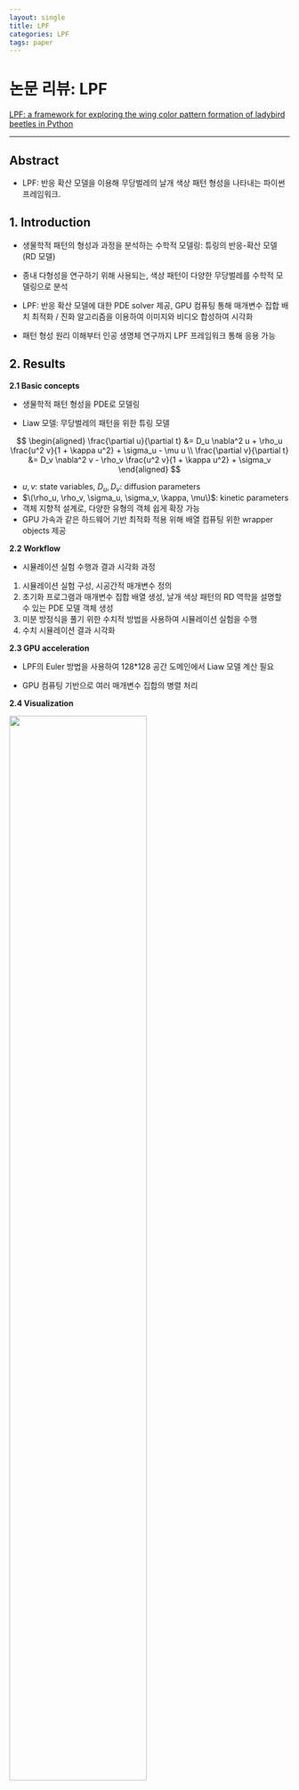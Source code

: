 ```yaml
---
layout: single
title: LPF
categories: LPF
tags: paper
---
```


# 논문 리뷰: LPF

[LPF: a framework for exploring the wing color pattern formation of ladybird beetles in Python](https://doi.org/10.1093/bioinformatics/btad430)


---
## Abstract

- LPF: 반응 확산 모델을 이용해 무당벌레의 날개 색상 패턴 형성을 나타내는 파이썬 프레임워크.  
             
## 1. Introduction    

- 생물학적 패턴의 형성과 과정을 분석하는 수학적 모델링: 튜링의 반응-확산 모델(RD 모델)  

- 종내 다형성을 연구하기 위해 사용되는, 색상 패턴이 다양한 무당벌레를 수학적 모델링으로 분석  

- LPF: 반응 확산 모델에 대한 PDE solver 제공, GPU 컴퓨팅 통해 매개변수 집합 배치 최적화 / 진화 알고리즘을 이용하여 이미지와 비디오 합성하여 시각화   

- 패턴 형성 원리 이해부터 인공 생명체 연구까지 LPF 프레임워크 통해 응용 가능  

## 2. Results

**2.1 Basic concepts**  
- 생물학적 패턴 형성을 PDE로 모델링  

- Liaw 모델: 무당벌레의 패턴을 위한 튜링 모델
  
$$
\begin{aligned}
\frac{\partial u}{\partial t} &= D_u \nabla^2 u + \rho_u \frac{u^2 v}{1 + \kappa u^2} + \sigma_u - \mu u \\
\frac{\partial v}{\partial t} &= D_v \nabla^2 v - \rho_v \frac{u^2 v}{1 + \kappa u^2} + \sigma_v
\end{aligned}
$$

-   $u, v$: state variables, $D_u, D_v$: diffusion parameters  
-   $\(\rho_u, \rho_v, \sigma_u, \sigma_v, \kappa, \mu\)$: kinetic parameters  
- 객체 지향적 설계로, 다양한 유형의 객체 쉽게 확장 가능  
- GPU 가속과 같은 하드웨어 기반 최적화 적용 위해 배열 컴퓨팅 위한 wrapper objects 제공  

**2.2 Workflow**  
- 시뮬레이션 실험 수행과 결과 시각화 과정
1. 시뮬레이션 실험 구성, 시공간적 매개변수 정의  
2. 초기화 프로그램과 매개변수 집합 배열 생성, 날개 색상 패턴의 RD 역학을 설명할 수 있는 PDE 모델 객체 생성  
3. 미분 방정식을 풀기 위한 수치적 방법을 사용하여 시뮬레이션 실험을 수행  
4. 수치 시뮬레이션 결과 시각화  

**2.3 GPU acceleration**  
- LPF의 Euler 방법을 사용하여 128*128 공간 도메인에서 Liaw 모델 계산 필요  

- GPU 컴퓨팅 기반으로 여러 매개변수 집합의 병렬 처리  

**2.4 Visualization**    
  

<img src="https://oup.silverchair-cdn.com/oup/backfile/Content_public/Journal/bioinformatics/39/7/10.1093_bioinformatics_btad430/2/m_btad430f1.jpeg?Expires=1734487159&Signature=COR1zbMHtMCxerdRQNFvQJ8J5ULvnXx2B7O3xTroSiK9MNdhDWttFJYA~jcY-KtDHYoT-GhY8zj8-Ox3jUcklXq4j~qg32AD7GjcKFLhkhy3E4DxHaIa83Uk5Tg5t6FZPzpslGWeqn9sXjsgcugqbhYvpCnh91L~ggEJeYm29T5iMcOKDJDGryVCckOl5WmkfjPNb68Fqzw87y1np9jamgY4Ez9wv4SaoToo2ei8gyZGYIsDMKwp3D1W8uoKVwTAbDXf7cElV-lykFimlfpTSvs7sq9e74Bzib7TLzB-9h7YkCS1xNqTNEI0ps0zMjCsmeNKZUeAA4ZIkGiYIxOJ1g__&Key-Pair-Id=APKAIE5G5CRDK6RD3PGA" width="70%" height="70%"/> 


- 패턴과 무당벌레 모양으로 시각화    

- 무당벌레 이미지 템플릿은 실험 생물학자가 개념적 다이어그램에서 무당벌레 표현하는 방식 반영  

**2.5 Evolutionary search**  
- PyGMO에 기반하여 초기 조건과 매개변수 생성  

- learned perceptual image patch similarity (LPIPS) 선택 가능: 합성 이미지가 대상 이미지에 얼마나 가까운지 측정하는 목적 함수 정의  

**2.6 Diploid model**  
- H.axyridis의 유전적 특징을 반영하기 위해 이배체 모델 개발  

- 교차 실험에서 교차가 없는 이배체 모델이 ‘mosaic dominance’ 현상을 더 잘 재현  

- *in silico* crossover: 개체 진화 구현. 부계 및 모계의 반수체 모델이 이배체 모델에서 교차를 거친다   

- 개체 진화 실험에서 초기 세대의 mosaic dominance와 후기 세대의 kind of genetic drift를 보여준다  

## 3. Conclusion  

- LPF는 무당벌레의 날개 색상 패턴 탐색 기능을 제공하는 프레임워크  

- 패턴을 효율적으로 탐색하기 위해 RD 시스템과 간결한 시각화에 집중   

- 종내 다형성의 수학적 모델 분석을 위한 연구 지원
